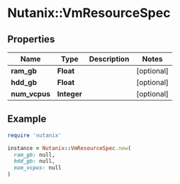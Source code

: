 # Nutanix::VmResourceSpec

## Properties

| Name | Type | Description | Notes |
| ---- | ---- | ----------- | ----- |
| **ram_gb** | **Float** |  | [optional] |
| **hdd_gb** | **Float** |  | [optional] |
| **num_vcpus** | **Integer** |  | [optional] |

## Example

```ruby
require 'nutanix'

instance = Nutanix::VmResourceSpec.new(
  ram_gb: null,
  hdd_gb: null,
  num_vcpus: null
)
```

